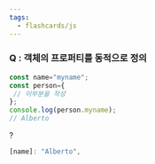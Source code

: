 ```yaml
---
tags:
  - flashcards/js
---
```

### Q : 객체의 프로퍼티를 동적으로 정의
```js
const name="myname";
const person={
 // 이부분을 작성
};
console.log(person.myname);
// Alberto
```
?
```js
[name]: "Alberto",
```
